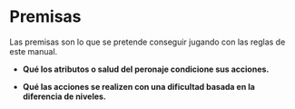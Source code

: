 
Premisas
========

Las premisas son lo que se pretende conseguir jugando con las reglas de este manual.

- **Qué los atributos o salud del peronaje condicione sus acciones.** 

- **Qué las acciones se realizen con una dificultad basada en la diferencia de niveles.** 
